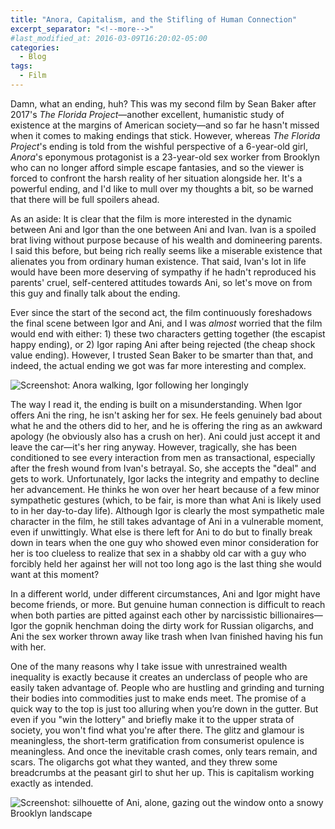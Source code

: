 ```yaml
---
title: "Anora, Capitalism, and the Stifling of Human Connection"
excerpt_separator: "<!--more-->"
#last_modified_at: 2016-03-09T16:20:02-05:00
categories:
  - Blog
tags:
  - Film
---
```


Damn, what an ending, huh? This was my second film by Sean Baker after 2017's *The Florida Project*—another excellent, humanistic study of existence at the margins of American society—and so far he hasn't missed when it comes to making endings that stick. However, whereas *The Florida Project*'s ending is told from the wishful perspective of a 6-year-old girl, *Anora*'s eponymous protagonist is a 23-year-old sex worker from Brooklyn who can no longer afford simple escape fantasies, and so the viewer is forced to confront the harsh reality of her situation alongside her. It's a powerful ending, and I'd like to mull over my thoughts a bit, so be warned that there will be full spoilers ahead.

As an aside: It is clear that the film is more interested in the dynamic between Ani and Igor than the one between Ani and Ivan. Ivan is a spoiled brat living without purpose because of his wealth and domineering parents. I said this before, but being rich really seems like a miserable existence that alienates you from ordinary human existence. That said, Ivan's lot in life would have been more deserving of sympathy if he hadn't reproduced his parents' cruel, self-centered attitudes towards Ani, so let's move on from this guy and finally talk about the ending.

Ever since the start of the second act, the film continuously foreshadows the final scene between Igor and Ani, and I was *almost* worried that the film would end with either: 1) these two characters getting together (the escapist happy ending), or 2) Igor raping Ani after being rejected (the cheap shock value ending). However, I trusted Sean Baker to be smarter than that, and indeed, the actual ending we got was far more interesting and complex.

![Screenshot: Anora walking, Igor following her longingly](https://image.tmdb.org/t/p/original/1AZqsVUJFBj2phRh9tJvpXDaG4E.jpg)

The way I read it, the ending is built on a misunderstanding. When Igor offers Ani the ring, he isn't asking her for sex. He feels genuinely bad about what he and the others did to her, and he is offering the ring as an awkward apology (he obviously also has a crush on her). Ani could just accept it and leave the car—it's her ring anyway. However, tragically, she has been conditioned to see every interaction from men as transactional, especially after the fresh wound from Ivan's betrayal. So, she accepts the "deal" and gets to work. Unfortunately, Igor lacks the integrity and empathy to decline her advancement. He thinks he won over her heart because of a few minor sympathetic gestures (which, to be fair, is more than what Ani is likely used to in her day-to-day life). Although Igor is clearly the most sympathetic male character in the film, he still takes advantage of Ani in a vulnerable moment, even if unwittingly. What else is there left for Ani to do but to finally break down in tears when the one guy who showed even minor consideration for her is too clueless to realize that sex in a shabby old car with a guy who forcibly held her against her will not too long ago is the last thing she would want at this moment?

In a different world, under different circumstances, Ani and Igor might have become friends, or more. But genuine human connection is difficult to reach when both parties are pitted against each other by narcissistic billionaires—Igor the gopnik henchman doing the dirty work for Russian oligarchs, and Ani the sex worker thrown away like trash when Ivan finished having his fun with her.

One of the many reasons why I take issue with unrestrained wealth inequality is exactly because it creates an underclass of people who are easily taken advantage of. People who are hustling and grinding and turning their bodies into commodities just to make ends meet. The promise of a quick way to the top is just too alluring when you’re down in the gutter. But even if you "win the lottery" and briefly make it to the upper strata of society, you won't find what you're after there. The glitz and glamour is meaningless, the short-term gratification from consumerist opulence is meaningless. And once the inevitable crash comes, only tears remain, and scars. The oligarchs got what they wanted, and they threw some breadcrumbs at the peasant girl to shut her up. This is capitalism working exactly as intended.

![Screenshot: silhouette of Ani, alone, gazing out the window onto a snowy Brooklyn landscape](https://image.tmdb.org/t/p/original/4nyRm49nqD0KlUwUhG3fOE3gtVw.jpg)